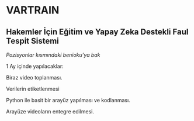 # VARTRAIN
## Hakemler İçin Eğitim ve Yapay Zeka Destekli Faul Tespit Sistemi

*Pozisyonlar kısmındaki benioku'ya bak*

1 Ay içinde yapılacaklar:

Biraz video toplanması.

Verilerin etiketlenmesi

Python ile basit bir arayüz yapılması ve kodlanması.

Arayüze videoların entegre edilmesi.
